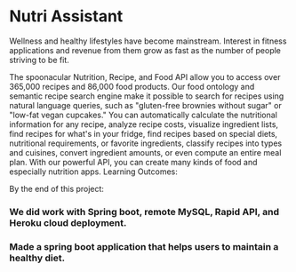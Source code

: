 # Nutri Assistant


Wellness and healthy lifestyles have become mainstream. Interest in fitness applications and revenue from them grow as fast as the number of people striving to be fit.

The spoonacular Nutrition, Recipe, and Food API allow you to access over 365,000 recipes and 86,000 food products. Our food ontology and semantic recipe search engine make it possible to search for recipes using natural language queries, such as "gluten-free brownies without sugar" or "low-fat vegan cupcakes." You can automatically calculate the nutritional information for any recipe, analyze recipe costs, visualize ingredient lists, find recipes for what's in your fridge, find recipes based on special diets, nutritional requirements, or favorite ingredients, classify recipes into types and cuisines, convert ingredient amounts, or even compute an entire meal plan. With our powerful API, you can create many kinds of food and especially nutrition apps.
Learning Outcomes:

By the end of this project:

### We did work with Spring boot, remote MySQL, Rapid API, and Heroku cloud deployment. 

### Made a spring boot application that helps users to maintain a healthy diet.
